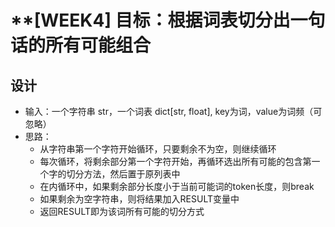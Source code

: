 <!--
 * @Author: Shiyao Ma
 * @Date: 2023-07-28 11:14:22
 * @LastEditors: Shiyao Ma
 * @LastEditTime: 2023-08-11 10:50:11
 * Copyright (c) 2023 by Shiyao Ma, All Rights Reserved. 
-->
# **[WEEK4] 目标：根据词表切分出一句话的所有可能组合

## 设计
* 输入：一个字符串 str，一个词表 dict[str, float], key为词，value为词频（可忽略）
* 思路：
    * 从字符串第一个字符开始循环，只要剩余不为空，则继续循环
    * 每次循环，将剩余部分第一个字符开始，再循环选出所有可能的包含第一个字的切分方法，然后置于原列表中
    * 在内循环中，如果剩余部分长度小于当前可能词的token长度，则break
    * 如果剩余为空字符串，则将结果加入RESULT变量中
    * 返回RESULT即为该词所有可能的切分方式